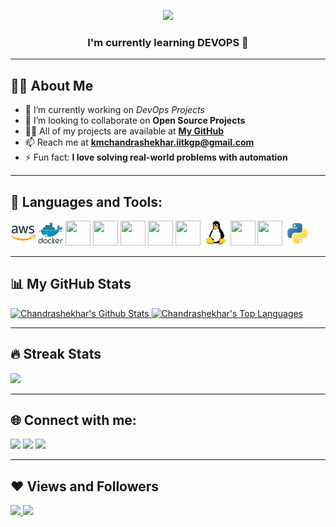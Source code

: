 <p align="center">
  <a href="https://github.com/KMChandrashekhar">
    <img src="https://readme-typing-svg.herokuapp.com/?lines=Hi,%20I'm%20Chandrashekhar%20👋;&font=Pacifico&center=true&width=650&height=120&color=58a6ff&vCenter=true&size=45">
  </a>
</p>

<h3 align="center">I'm currently learning DEVOPS 🚀</h3>

---

## 🙋‍♂️ About Me

- 🔭 I’m currently working on *DevOps Projects*  
- 👯 I’m looking to collaborate on **Open Source Projects**  
- 👨‍💻 All of my projects are available at **[My GitHub](https://github.com/KMChandrashekhar)**  
- 📫 Reach me at **kmchandrashekhar.iitkgp@gmail.com**  
- ⚡ Fun fact: **I love solving real-world problems with automation**  

---

## 🚀 Languages and Tools:

<p align="left">
<a href="https://aws.amazon.com"><img src="https://raw.githubusercontent.com/devicons/devicon/master/icons/amazonwebservices/amazonwebservices-original-wordmark.svg" width="40" height="40"/></a>
<a href="https://www.docker.com/"><img src="https://raw.githubusercontent.com/devicons/devicon/master/icons/docker/docker-original-wordmark.svg" width="40" height="40"/></a>
<a href="https://kubernetes.io"><img src="https://www.vectorlogo.zone/logos/kubernetes/kubernetes-icon.svg" width="40" height="40"/></a>
<a href="https://www.jenkins.io"><img src="https://www.vectorlogo.zone/logos/jenkins/jenkins-icon.svg" width="40" height="40"/></a>
<a href="https://www.ansible.com/"><img src="https://www.vectorlogo.zone/logos/ansible/ansible-icon.svg" width="40" height="40"/></a>
<a href="https://www.terraform.io/"><img src="https://www.vectorlogo.zone/logos/terraformio/terraformio-icon.svg" width="40" height="40"/></a>
<a href="https://git-scm.com/"><img src="https://www.vectorlogo.zone/logos/git-scm/git-scm-icon.svg" width="40" height="40"/></a>
<a href="https://www.linux.org/"><img src="https://raw.githubusercontent.com/devicons/devicon/master/icons/linux/linux-original.svg" width="40" height="40"/></a>
<a href="https://grafana.com"><img src="https://www.vectorlogo.zone/logos/grafana/grafana-icon.svg" width="40" height="40"/></a>
<a href="https://prometheus.io/"><img src="https://www.vectorlogo.zone/logos/prometheusio/prometheusio-icon.svg" width="40" height="40"/></a>
<a href="https://www.python.org"><img src="https://raw.githubusercontent.com/devicons/devicon/master/icons/python/python-original.svg" width="40" height="40"/></a>
</p>

---

## 📊 My GitHub Stats

<p align="left">
  <a href="https://github.com/KMChandrashekhar">
    <img alt="Chandrashekhar's Github Stats" src="https://github-readme-stats.vercel.app/api?username=KMChandrashekhar&show_icons=true&count_private=true&theme=react&hide_border=true&bg_color=0D1117"/>
  </a>
  <a href="https://github.com/KMChandrashekhar">
    <img alt="Chandrashekhar's Top Languages" src="https://github-readme-stats.vercel.app/api/top-langs/?username=KMChandrashekhar&langs_count=8&layout=compact&theme=react&hide_border=true&bg_color=0D1117"/>
  </a>
</p>

---

## 🔥 Streak Stats

<p align="left">
  <a href="https://github.com/KMChandrashekhar">
    <img src="https://github-readme-streak-stats.herokuapp.com/?user=KMChandrashekhar&theme=black-ice&hide_border=true&stroke=0000&background=060A0CD0"/>
  </a>
</p>

---

## 🌐 Connect with me:

<p align="left">
<a href="https://www.linkedin.com/in/chandrashekhar-k-m-67a28140"><img src="https://img.icons8.com/fluency/2x/linkedin.png" height="50px"/></a>
<a href="mailto:kmchandrashekhar.iitkgp@gmail.com"><img src="https://img.icons8.com/color/2x/gmail.png" height="50px"/></a>
<a href="https://github.com/KMChandrashekhar"><img src="https://user-images.githubusercontent.com/91791257/235086411-9ec7aa5e-c095-44ce-b9e6-57b3bc3fead2.png" height="50px"/></a>
</p>

---

## ❤ Views and Followers
<a href="https://github.com/KMChandrashekhar/github-profile-views-counter">
    <img src="https://komarev.com/ghpvc/?username=KMChandrashekhar">
</a>
<a href="https://github.com/KMChandrashekhar?tab=followers"><img src="https://img.shields.io/github/followers/KMChandrashekhar?label=Followers&style=social"></a>
